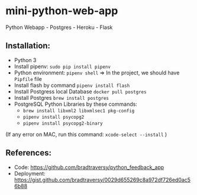 # mini-python-web-app
Python Webapp - Postgres - Heroku - Flask


## Installation:

- Python 3
- Install pipenv: `sudo pip install pipenv`
- Python environment: `pipenv shell`
=> In the project, we should have `Pipfile` file
- Install flash by command `pipenv install flash`
- Install Postgress local Database `docker pull postgres`
- Install Postgres `brew install postgres`
- PostgreSQL Python Libraries by these commands:
  + `brew install libxml2 libxmlsec1 pkg-config`
  + `pipenv install psycopg2`
  + `pipenv install psycopg2-binary`

(If any error on MAC, run this command:
  `xcode-select --install`
)


## References:
- Code: https://github.com/bradtraversy/python_feedback_app
- Deployment: https://gist.github.com/bradtraversy/0029d655269c8a972df726ed0ac56b88

